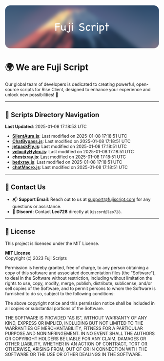 ![Banner](.github/b.webp)

# 🌍 **We are Fuji Script**

Our global team of developers is dedicated to creating powerful, open-source scripts for Rise Client, designed to enhance your experience and unlock new possibilities! 🌟

---
<!-- SCRIPTS_NAVIGATION_START -->
## 📂 **Scripts Directory Navigation**

**Last Updated**: 2025-01-08 17:18:53 UTC

- **[SilentAura.js](scripts/SilentAura.js)**: Last modified on 2025-01-08 17:18:51 UTC
- **[ChatBypass.js](scripts/ChatBypass.js)**: Last modified on 2025-01-08 17:18:51 UTC
- **[jetpackFly.js](scripts/jetpackFly.js)**: Last modified on 2025-01-08 17:18:51 UTC
- **[velocityHylex.js](scripts/velocityHylex.js)**: Last modified on 2025-01-08 17:18:51 UTC
- **[chestxray.js](scripts/chestxray.js)**: Last modified on 2025-01-08 17:18:51 UTC
- **[bedxray.js](scripts/bedxray.js)**: Last modified on 2025-01-08 17:18:51 UTC
- **[chatMacro.js](scripts/chatMacro.js)**: Last modified on 2025-01-08 17:18:51 UTC

<!-- SCRIPTS_NAVIGATION_END -->

---

## 💬 **Contact Us**  
- 📬 **Support Email**: Reach out to us at [support@fujiscript.com](mailto:support@fujiscript.com) for any questions or assistance.  
- 💬 **Discord**: Contact **Leo728** directly at `Discord@leo728`.

---

## 📜 **License**

This project is licensed under the MIT License.  

**MIT License**  
Copyright (c) 2023 Fuji Scripts  

Permission is hereby granted, free of charge, to any person obtaining a copy of this software and associated documentation files (the "Software"), to deal in the Software without restriction, including without limitation the rights to use, copy, modify, merge, publish, distribute, sublicense, and/or sell copies of the Software, and to permit persons to whom the Software is furnished to do so, subject to the following conditions:  

The above copyright notice and this permission notice shall be included in all copies or substantial portions of the Software.  

THE SOFTWARE IS PROVIDED "AS IS", WITHOUT WARRANTY OF ANY KIND, EXPRESS OR IMPLIED, INCLUDING BUT NOT LIMITED TO THE WARRANTIES OF MERCHANTABILITY, FITNESS FOR A PARTICULAR PURPOSE AND NONINFRINGEMENT. IN NO EVENT SHALL THE AUTHORS OR COPYRIGHT HOLDERS BE LIABLE FOR ANY CLAIM, DAMAGES OR OTHER LIABILITY, WHETHER IN AN ACTION OF CONTRACT, TORT OR OTHERWISE, ARISING FROM, OUT OF OR IN CONNECTION WITH THE SOFTWARE OR THE USE OR OTHER DEALINGS IN THE SOFTWARE.  
